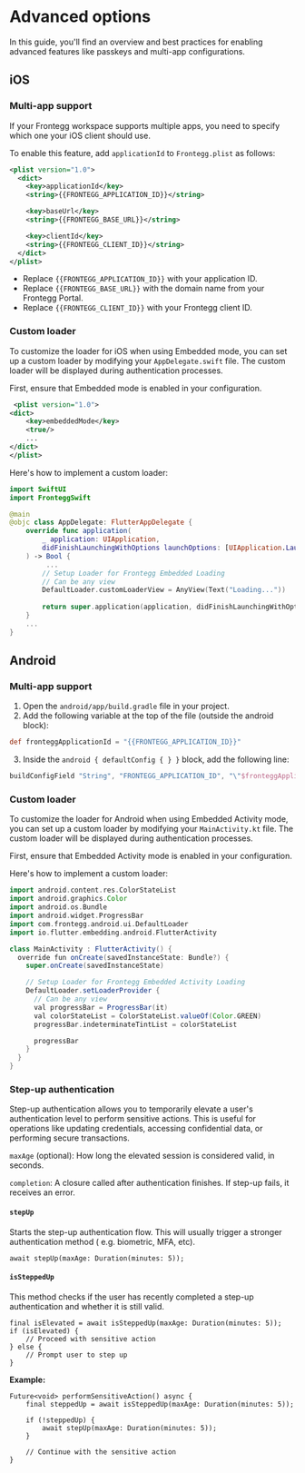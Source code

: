 # Advanced options

In this guide, you'll find an overview and best practices for enabling advanced features like passkeys and multi-app configurations.

## iOS

### Multi-app support

If your Frontegg workspace supports multiple apps, you need to specify which one your iOS client should use.

To enable this feature, add `applicationId` to `Frontegg.plist` as follows:

```xml
<plist version="1.0">
  <dict>
    <key>applicationId</key>
    <string>{{FRONTEGG_APPLICATION_ID}}</string>

    <key>baseUrl</key>
    <string>{{FRONTEGG_BASE_URL}}</string>

    <key>clientId</key>
    <string>{{FRONTEGG_CLIENT_ID}}</string>
  </dict>
</plist>
```

- Replace `{{FRONTEGG_APPLICATION_ID}}` with your application ID.
- Replace `{{FRONTEGG_BASE_URL}}` with the domain name from your Frontegg Portal.
- Replace `{{FRONTEGG_CLIENT_ID}}` with your Frontegg client ID.


### Custom loader

To customize the loader for iOS when using Embedded mode, you can set up a custom loader by modifying your `AppDelegate.swift` file. The custom loader will be displayed during authentication processes.

First, ensure that Embedded mode is enabled in your configuration.

```xml
 <plist version="1.0">
<dict>
	<key>embeddedMode</key>
	<true/>
	...
</dict>
</plist>
```

Here's how to implement a custom loader:

```swift
import SwiftUI
import FronteggSwift

@main
@objc class AppDelegate: FlutterAppDelegate {
    override func application(
        _ application: UIApplication,
        didFinishLaunchingWithOptions launchOptions: [UIApplication.LaunchOptionsKey: Any]?
    ) -> Bool {
         ...
        // Setup Loader for Frontegg Embedded Loading
        // Can be any view
        DefaultLoader.customLoaderView = AnyView(Text("Loading..."))
        
        return super.application(application, didFinishLaunchingWithOptions: launchOptions)
    }
    ...
}
```

## Android

### Multi-app support

1. Open the `android/app/build.gradle` file in your project.
2. Add the following variable at the top of the file (outside the android block):

```groovy
def fronteggApplicationId = "{{FRONTEGG_APPLICATION_ID}}"
```

3. Inside the `android { defaultConfig { } }` block, add the following line:

```groovy
buildConfigField "String", "FRONTEGG_APPLICATION_ID", "\"$fronteggApplicationId\""
```

### Custom loader

To customize the loader for Android when using Embedded Activity mode, you can set up a custom loader by modifying your `MainActivity.kt` file. The custom loader will be displayed during authentication processes.

First, ensure that Embedded Activity mode is enabled in your configuration.

Here's how to implement a custom loader:

```groovy
import android.content.res.ColorStateList
import android.graphics.Color
import android.os.Bundle
import android.widget.ProgressBar
import com.frontegg.android.ui.DefaultLoader
import io.flutter.embedding.android.FlutterActivity

class MainActivity : FlutterActivity() {
  override fun onCreate(savedInstanceState: Bundle?) {
    super.onCreate(savedInstanceState)

    // Setup Loader for Frontegg Embedded Activity Loading
    DefaultLoader.setLoaderProvider {
      // Can be any view
      val progressBar = ProgressBar(it)
      val colorStateList = ColorStateList.valueOf(Color.GREEN)
      progressBar.indeterminateTintList = colorStateList

      progressBar
    }
  }
}
```

### Step-up authentication

Step-up authentication allows you to temporarily elevate a user's authentication level to perform sensitive actions. This is useful for operations like updating credentials, accessing confidential data, or performing secure transactions.


`maxAge` (optional): How long the elevated session is considered valid, in seconds.

`completion`: A closure called after authentication finishes. If step-up fails, it receives an error.

#### `stepUp`

Starts the step-up authentication flow. This will usually trigger a stronger authentication method ( e.g. biometric, MFA, etc).

```
await stepUp(maxAge: Duration(minutes: 5));
```

#### `isSteppedUp`

This method checks if the user has recently completed a step-up authentication and whether it is still valid.

```
final isElevated = await isSteppedUp(maxAge: Duration(minutes: 5));
if (isElevated) {
    // Proceed with sensitive action
} else {
    // Prompt user to step up
}
```

**Example:**

```
Future<void> performSensitiveAction() async {
    final steppedUp = await isSteppedUp(maxAge: Duration(minutes: 5));
      
    if (!steppedUp) {
        await stepUp(maxAge: Duration(minutes: 5));
    }
      
    // Continue with the sensitive action
}
```
